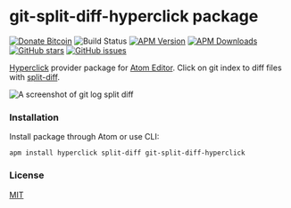 # git-split-diff-hyperclick package

[![Donate Bitcoin](https://img.shields.io/badge/donate-bitcoin-orange.svg)](https://blockchain.info/payment_request?address=1Ndg2GN1r4UfyqBtAUgLmVVjv8a9xYokU5&message=I+like+your+GitHub+Project!)
![Build Status](https://travis-ci.org/yacut/git-split-diff-hyperclick.svg?branch=master)
[![APM Version](https://img.shields.io/apm/v/git-split-diff-hyperclick.svg)](https://atom.io/packages/git-split-diff-hyperclick)
[![APM Downloads](https://img.shields.io/apm/dm/git-split-diff-hyperclick.svg)](https://atom.io/packages/git-split-diff-hyperclick)
[![GitHub stars](https://img.shields.io/github/stars/yacut/git-split-diff-hyperclick.svg)](https://github.com/yacut/git-split-diff-hyperclick/stargazers)
[![GitHub issues](https://img.shields.io/github/issues/yacut/git-split-diff-hyperclick.svg)](https://github.com/yacut/git-split-diff-hyperclick/issues)

[Hyperclick](https://atom.io/packages/hyperclick) provider package for [Atom Editor](https://atom.io/). Click on git index to diff files with [split-diff](https://atom.io/packages/split-diff).

![A screenshot of git log split diff](https://raw.githubusercontent.com/yacut/git-split-diff-hyperclick/master/demo.gif)


### Installation

Install package through Atom or use CLI:
```
apm install hyperclick split-diff git-split-diff-hyperclick
```

### License

[MIT](./LICENSE)
